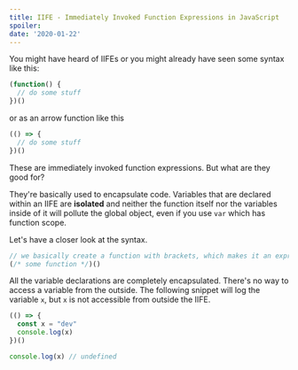 ```yaml
---
title: IIFE - Immediately Invoked Function Expressions in JavaScript
spoiler: 
date: '2020-01-22'
---
```


You might have heard of IIFEs or you might already have seen some syntax like this:

```js
(function() {
  // do some stuff
})()
```

or as an arrow function like this

```js
(() => {
  // do some stuff
})()
```

These are immediately invoked function expressions. But what are they good for?

They're basically used to encapsulate code. Variables that are declared within an IIFE are **isolated** and neither the function itself nor the variables inside of it will pollute the global object, even if you use `var` which has function scope.

Let's have a closer look at the syntax. 

```js
// we basically create a function with brackets, which makes it an expression and call it immediately
(/* some function */)()
```

All the variable declarations are completely encapsulated. There's no way to access a variable from the outside. The following snippet will log the variable `x`, but `x` is not accessible from outside the IIFE.

```js
(() => {
  const x = "dev"
  console.log(x)
})()

console.log(x) // undefined
```
